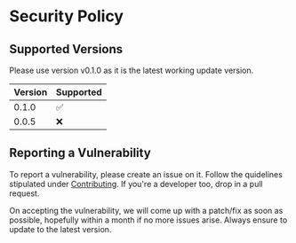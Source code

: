 # Security Policy

## Supported Versions

Please use version v0.1.0 as it is the latest working update version.

| Version | Supported          |
| ------- | ------------------ |
| 0.1.0   | :white_check_mark: |
| 0.0.5   | :x:                |

## Reporting a Vulnerability

To report a vulnerability, please create an issue on it. Follow the quidelines stipulated under [Contributing](CONTRIBUTING.md). If you're a developer too, drop in a pull request.

On accepting the vulnerability, we will come up with a patch/fix as soon as possible, hopefully within a month if no more issues arise.
Always ensure to update to the latest version.

